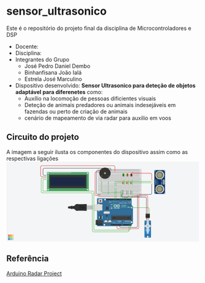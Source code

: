 # sensor_ultrasonico
Este é o repositório do projeto final da disciplina de Microcontroladores e DSP

* Docente:
* Disciplina:
* Integrantes do Grupo
    - José Pedro Daniel Dembo
    - Binhanfisana João Ialá
    - Estrela José Marculino
* Dispositivo desenvolvido: **Sensor Ultrasonico para deteção de objetos adaptável para diferenetes** como:
  - Auxílio na locomoção de pessoas dificientes visuais
  - Deteção de animais predadores ou animais indesejáveis em fazendas ou perto de criação de animais
  - cenário de mapeamento de via radar para auxilio em voos
 
## Circuito do projeto
A imagem a seguir ilusta os componentes do dispositivo assim como as respectivas ligações
![Circuito_sensor_radar](https://raw.githubusercontent.com/josedembo/sensor_ultrasonico/refs/heads/main/imagens/Projeto%20detector%20de%20objetos%20-%20radar.png)

## Referência
[Arduino Radar Project](https://howtomechatronics.com/projects/arduino-radar-project/#h-source-codes)
